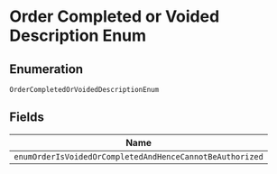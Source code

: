 
# Order Completed or Voided Description Enum

## Enumeration

`OrderCompletedOrVoidedDescriptionEnum`

## Fields

| Name |
|  --- |
| `enumOrderIsVoidedOrCompletedAndHenceCannotBeAuthorized` |

